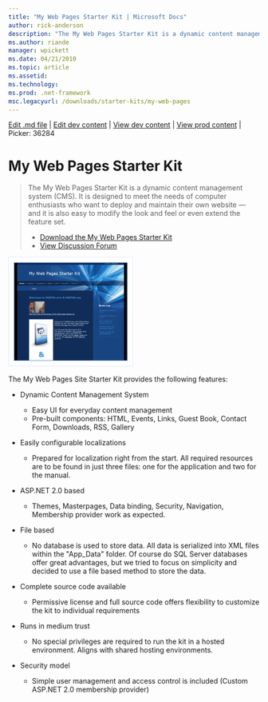 ```yaml
---
title: "My Web Pages Starter Kit | Microsoft Docs"
author: rick-anderson
description: "The My Web Pages Starter Kit is a dynamic content management system (CMS). It is designed to meet the needs of computer enthusiasts who want to deploy and ma..."
ms.author: riande
manager: wpickett
ms.date: 04/21/2010
ms.topic: article
ms.assetid: 
ms.technology: 
ms.prod: .net-framework
msc.legacyurl: /downloads/starter-kits/my-web-pages
---
```

[Edit .md file](C:\Projects\msc\dev\Msc.Www\Web.ASP\App_Data\github\downloads\starter-kits\my-web-pages.md) | [Edit dev content](http://www.aspdev.net/umbraco#/content/content/edit/36284) | [View dev content](http://docs.aspdev.net/tutorials/downloads/starter-kits/my-web-pages.html) | [View prod content](http://www.asp.net/downloads/starter-kits/my-web-pages) | Picker: 36284

My Web Pages Starter Kit
====================
> The My Web Pages Starter Kit is a dynamic content management system (CMS). It is designed to meet the needs of computer enthusiasts who want to deploy and maintain their own website — and it is also easy to modify the look and feel or even extend the feature set.
> 
> - [Download the My Web Pages Starter Kit](http://www.codeplex.com/MyWebPagesStarterKit/)
> - [View Discussion Forum](http://www.codeplex.com/MyWebPagesStarterKit/Thread/List.aspx)


![My Web Pages Starter Kit](my-web-pages/_static/image1.png)


The My Web Pages Site Starter Kit provides the following features:

- Dynamic Content Management System 

    - Easy UI for everyday content management
    - Pre-built components: HTML, Events, Links, Guest Book, Contact Form, Downloads, RSS, Gallery

- Easily configurable localizations 

    - Prepared for localization right from the start. All required resources are to be found in just three files: one for the application and two for the manual.

- ASP.NET 2.0 based 

    - Themes, Masterpages, Data binding, Security, Navigation, Membership provider work as expected.

- File based 

    - No database is used to store data. All data is serialized into XML files within the "App\_Data" folder. Of course do SQL Server databases offer great advantages, but we tried to focus on simplicity and decided to use a file based method to store the data.

- Complete source code available 

    - Permissive license and full source code offers flexibility to customize the kit to individual requirements

- Runs in medium trust 

    - No special privileges are required to run the kit in a hosted environment. Aligns with shared hosting environments.

- Security model 

    - Simple user management and access control is included (Custom ASP.NET 2.0 membership provider)